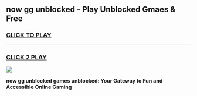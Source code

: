 
## now gg unblocked - Play Unblocked Gmaes & Free
<h3>
<a href="https://news.freeplayer.one?title=now_gg_unblocked&ref=23F">CLICK TO PLAY</a></h3>
<hr>

<h3>
<a href="https://news.freeplayer.one?title=now_gg_unblocked&ref=23F">CLICK 2 PLAY</a>
  
</h3>

<a href="https://news.freeplayer.one?title=now_gg_unblocked&ref=23F/"><img src="https://clearcache.store/games.png"></a>


**now gg unblocked games unblocked: Your Gateway to Fun and Accessible Online Gaming**
